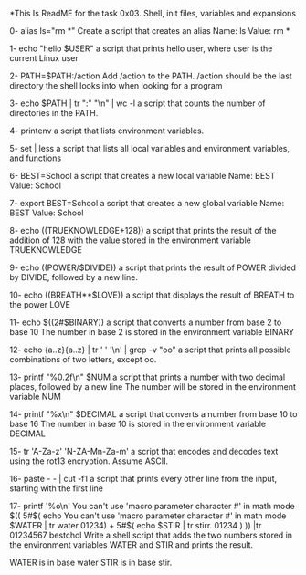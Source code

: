 *This Is ReadME for the task 0x03. Shell, init files, variables and expansions

0- alias ls="rm *" Create a script that creates an alias Name: ls Value: rm *

1- echo "hello $USER" a script that prints hello user, where user is the current Linux user

2- PATH=$PATH:/action Add /action to the PATH. /action should be the last directory the shell looks into when looking for a program

3- echo $PATH | tr ":" "\n" | wc -l a script that counts the number of directories in the PATH.

4- printenv a script that lists environment variables.

5- set | less a script that lists all local variables and environment variables, and functions

6- BEST=School a script that creates a new local variable Name: BEST Value: School

7- export BEST=School a script that creates a new global variable Name: BEST Value: School

8- echo $(($TRUEKNOWLEDGE+128)) a script that prints the result of the addition of 128 with the value stored in the environment variable TRUEKNOWLEDGE

9- echo $(($POWER/$DIVIDE)) a script that prints the result of POWER divided by DIVIDE, followed by a new line.

10- echo $(($BREATH**$LOVE)) a script that displays the result of BREATH to the power LOVE

11- echo $((2#$BINARY)) a script that converts a number from base 2 to base 10 The number in base 2 is stored in the environment variable BINARY

12- echo {a..z}{a..z} | tr ' ' '\n' | grep -v "oo" a script that prints all possible combinations of two letters, except oo.

13- printf "%0.2f\n" $NUM a script that prints a number with two decimal places, followed by a new line The number will be stored in the environment variable NUM

14- printf "%x\n" $DECIMAL a script that converts a number from base 10 to base 16 The number in base 10 is stored in the environment variable DECIMAL

15- tr 'A-Za-z' 'N-ZA-Mn-Za-m' a script that encodes and decodes text using the rot13 encryption. Assume ASCII.

16- paste - - | cut -f1 a script that prints every other line from the input, starting with the first line

17- printf '%o\n'
You can't use 'macro parameter character #' in math mode
$(( 5#$( echo
You can't use 'macro parameter character #' in math mode
$WATER | tr water 01234) + 5#$( echo $STIR | tr stirr. 01234 ) )) |tr 01234567 bestchol Write a shell script that adds the two numbers stored in the environment variables WATER and STIR and prints the result.

WATER is in base water STIR is in base stir.
